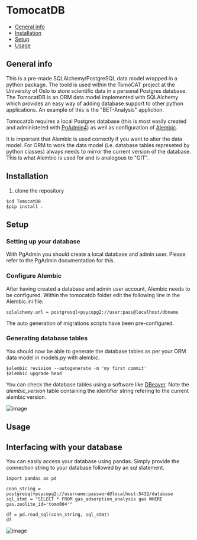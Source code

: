 # TomocatDB
* [General info](#general-info)
* [Installation](#installation)
* [Setup](#setup)
* [Usage](#usage)

## General info
This is a pre-made SQLAlchemy/PostgreSQL data model wrapped in a python package. The toold is used within the TomoCAT project at the University of Oslo to store scientific data in a personal Postgres database. The TomocatDB is an ORM data model implemented with SQLAlchemy which provides an easy way of adding database support to other python applications. An example of this is the "BET-Analysis" appliction.

Tomocatdb requires a local Postgres database (this is most easily created and administered with [PgAdmin4](https://www.postgresql.org/)) as well as configuration of [Alembic](https://alembic.sqlalchemy.org/en/latest/front.html).

It is important that Alembic is used correctly if you want to alter the data model. For ORM to work the data model (i.e. database tables represeted by python classes) always needs to mirror the current version of the database. This is what Alembic is used for and is analogous to "GIT".

## Installation

1. clone the repository

```
$cd TomocatDB
$pip install .
```

## Setup
### Setting up your database

With PgAdmin you should create a local database and admin user. Please refer to the PgAdmin documentation for this. 

### Configure Alembic

After having created a database and admin user account, Alembic needs to be configured. Within the tomocatdb
folder edit the following line in the Alembic.ini file:
```
sqlalchemy.url = postgresql+psycopg2://user:pass@localhost/dbname
```

The auto generation of migrations scripts have been pre-configured.

### Generating database tables
You should now be able to generate the database tables as per your ORM data model in models.py with alembic.

```
$alembic revision --autogenerate -m 'my first commit'
$alembic upgrade head
```

You can check the database tables using a software like [DBeaver](https://dbeaver.io/). Note the _alembic_version_
table containing the identifier string refering to the current alembic version.

![image](https://user-images.githubusercontent.com/70808555/130825089-6345a73e-07a6-43d8-833d-02596be9b58b.png)

## Usage
## Interfacing with your database

You can easily access your database using pandas. Simply provide the connection string
to your database followed by an sql statement.

```
import pandas as pd

conn_string = postgresql+psycopg2://username:password@localhost:5432/database
sql_stmt = "SELECT * FROM gas_adsorption_analysis gas WHERE gas.zeolite_id='tomo004'"

df = pd.read_sql(conn_string, sql_stmt)
df
```
![image](https://user-images.githubusercontent.com/70808555/130827930-080926d3-24a9-4277-884d-166016135f6a.png)

